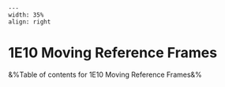 
```{figure} /figures/busy.png
---
width: 35%
align: right
```
# 1E10 Moving Reference Frames

&%Table of contents for 1E10 Moving Reference Frames&%